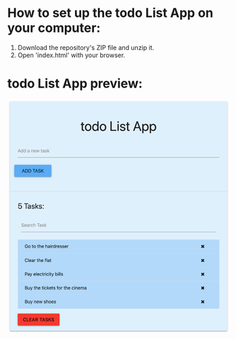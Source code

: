 # How to set up the todo List App on your computer:
1. Download the repository's ZIP file and unzip it.
2. Open 'index.html' with your browser.

# todo List App preview:
![](images/image01.png)